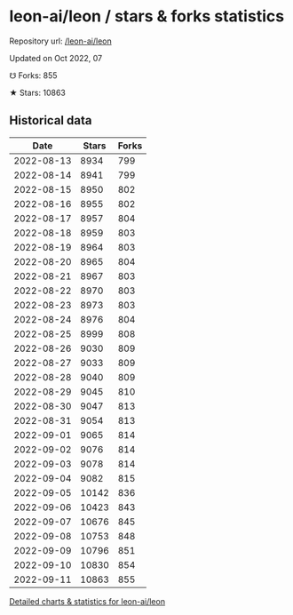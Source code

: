 # leon-ai/leon / stars & forks statistics

Repository url: [/leon-ai/leon](https://github.com/leon-ai/leon)

Updated on Oct 2022, 07

☋ Forks: 855

★ Stars: 10863

## Historical data
| Date | Stars | Forks |
|------|-------|-------|
| 2022-08-13 | 8934 | 799 | 
| 2022-08-14 | 8941 | 799 | 
| 2022-08-15 | 8950 | 802 | 
| 2022-08-16 | 8955 | 802 | 
| 2022-08-17 | 8957 | 804 | 
| 2022-08-18 | 8959 | 803 | 
| 2022-08-19 | 8964 | 803 | 
| 2022-08-20 | 8965 | 804 | 
| 2022-08-21 | 8967 | 803 | 
| 2022-08-22 | 8970 | 803 | 
| 2022-08-23 | 8973 | 803 | 
| 2022-08-24 | 8976 | 804 | 
| 2022-08-25 | 8999 | 808 | 
| 2022-08-26 | 9030 | 809 | 
| 2022-08-27 | 9033 | 809 | 
| 2022-08-28 | 9040 | 809 | 
| 2022-08-29 | 9045 | 810 | 
| 2022-08-30 | 9047 | 813 | 
| 2022-08-31 | 9054 | 813 | 
| 2022-09-01 | 9065 | 814 | 
| 2022-09-02 | 9076 | 814 | 
| 2022-09-03 | 9078 | 814 | 
| 2022-09-04 | 9082 | 815 | 
| 2022-09-05 | 10142 | 836 | 
| 2022-09-06 | 10423 | 843 | 
| 2022-09-07 | 10676 | 845 | 
| 2022-09-08 | 10753 | 848 | 
| 2022-09-09 | 10796 | 851 | 
| 2022-09-10 | 10830 | 854 | 
| 2022-09-11 | 10863 | 855 | 


[Detailed charts & statistics for leon-ai/leon](https://reviewgithub.com/rep/leon-ai/leon)
